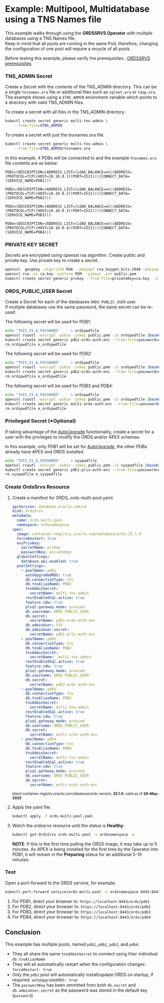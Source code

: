 # Example: Multipool, Multidatabase using a TNS Names file

This example walks through using the **ORDSSRVS Operator** with multiple databases using a TNS Names file.  
Keep in mind that all pools are running in the same Pod, therefore, changing the configuration of one pool will require
a recycle of all pools.

Before testing this example, please verify the prerequisites : [ORDSSRVS prerequisites](../README.md#prerequisites)


### TNS_ADMIN Secret

Create a Secret with the contents of the TNS_ADMIN directory.  This can be a single `tnsnames.ora` file or additional files such as `sqlnet.ora` or `ldap.ora`.
The example shows using a `$TNS_ADMIN` enviroment variable which points to a directory with valid TNS_ADMIN files.

To create a secret with all files in the TNS_ADMIN directory:
```bash
kubectl create secret generic multi-tns-admin \
    --from-file=$TNS_ADMIN
```

To create a secret with just the tnsnames.ora file:
```bash
kubectl create secret generic multi-tns-admin \
    --from-file=$TNS_ADMIN/tnsnames.ora
```

In this example, 4 PDBs will be connected to and the example `tnsnames.ora` file contents are as below:
```text
PDB1=(DESCRIPTION=(ADDRESS_LIST=(LOAD_BALANCE=on)(ADDRESS=(PROTOCOL=TCP)(HOST=10.10.0.1)(PORT=1521)))(CONNECT_DATA=(SERVICE_NAME=PDB1)))

PDB2=(DESCRIPTION=(ADDRESS_LIST=(LOAD_BALANCE=on)(ADDRESS=(PROTOCOL=TCP)(HOST=10.10.0.2)(PORT=1521)))(CONNECT_DATA=(SERVICE_NAME=PDB2)))

PDB3=(DESCRIPTION=(ADDRESS_LIST=(LOAD_BALANCE=on)(ADDRESS=(PROTOCOL=TCP)(HOST=10.10.0.3)(PORT=1521)))(CONNECT_DATA=(SERVICE_NAME=PDB3)))

PDB4=(DESCRIPTION=(ADDRESS_LIST=(LOAD_BALANCE=on)(ADDRESS=(PROTOCOL=TCP)(HOST=10.10.0.4)(PORT=1521)))(CONNECT_DATA=(SERVICE_NAME=PDB4)))
```

### PRIVATE KEY SECRET

Secrets are encrypted using openssl rsa algorithm. Create public and private key. 
Use private key to create a secret.

```bash
openssl  genpkey -algorithm RSA  -pkeyopt rsa_keygen_bits:2048 -pkeyopt rsa_keygen_pubexp:65537 > ca.key
openssl rsa -in ca.key -outform PEM  -pubout -out public.pem
kubectl create secret generic prvkey --from-file=privateKey=ca.key  -n ordsnamespace 
```

### ORDS_PUBLIC_USER Secret

Create a Secret for each of the databases `ORDS_PUBLIC_USER` user.  
If multiple databases use the same password, the same secret can be re-used.

The following secret will be used for PDB1:

```bash
echo "THIS_IS_A_PASSWORD"     > ordspwdfile
openssl rsautl -encrypt -pubin -inkey public.pem -in ordspwdfile |base64 > e_ordspwdfile
kubectl create secret generic pdb1-ords-auth-enc --from-file=password=e_ordspwdfile -n  ordsnamespace 
rm ordspwdfile e_ordspwdfile
```

The following secret will be used for PDB2:

```bash
echo "THIS_IS_A_PASSWORD"     > ordspwdfile
openssl rsautl -encrypt -pubin -inkey public.pem -in ordspwdfile |base64 > e_ordspwdfile
kubectl create secret generic pdb2-ords-auth-enc --from-file=password=e_ordspwdfile -n  ordsnamespace 
rm ordspwdfile e_ordspwdfile
```

The following secret will be used for PDB3 and PDB4:

```bash
echo "THIS_IS_A_PASSWORD"     > ordspwdfile
openssl rsautl -encrypt -pubin -inkey public.pem -in ordspwdfile |base64 > e_ordspwdfile
kubectl create secret generic multi-ords-auth-enc --from-file=password=e_ordspwdfile -n  ordsnamespace 
rm ordspwdfile e_ordspwdfile
```

### Privileged Secret (*Optional)

If taking advantage of the [AutoUpgrade](../autoupgrade.md) functionality, create a secret for a user with the privileges to modify the ORDS and/or APEX schemas.

In this example, only PDB1 will be set for [AutoUpgrade](../autoupgrade.md), the other PDBs already have APEX and ORDS installed.

```bash
echo "THIS_IS_A_PASSWORD"     > syspwdfile
openssl rsautl -encrypt -pubin -inkey public.pem -in syspwdfile |base64 > e_syspwdfile
kubectl create secret generic pdb1-priv-auth-enc --from-file=password=e_syspwdfile -n  ordsnamespace
rm syspwdfile e_syspwdfile
```

### Create OrdsSrvs Resource

1. Create a manifest for ORDS, ords-multi-pool.yaml:

    ```yaml
    apiVersion: database.oracle.com/v4
    kind: OrdsSrvs
    metadata:
      name: ords-multi-pool
      namespace: ordsnamespace
    spec:
      image: container-registry.oracle.com/database/ords:25.1.0
      forceRestart: true
      encPrivKey:
        secretName: prvkey
        passwordKey: privateKey
      globalSettings:
        database.api.enabled: true
      poolSettings:
        - poolName: pdb1
          autoUpgradeORDS: true
          db.connectionType: tns
          db.tnsAliasName: PDB1
          tnsAdminSecret:
            secretName: multi-tns-admin
          restEnabledSql.active: true
          feature.sdw: true
          plsql.gateway.mode: proxied
          db.username: ORDS_PUBLIC_USER
          db.secret:
            secretName: pdb1-ords-auth-enc
          db.adminUser: SYS
          db.adminUser.secret:
            secretName: pdb1-priv-auth-enc
        - poolName: pdb2
          db.connectionType: tns
          db.tnsAliasName: PDB2
          tnsAdminSecret:
            secretName:  multi-tns-admin
          restEnabledSql.active: true
          feature.sdw: true
          plsql.gateway.mode: proxied
          db.username: ORDS_PUBLIC_USER
          db.secret:
            secretName: pdb2-ords-auth-enc
        - poolName: pdb3
          db.connectionType: tns
          db.tnsAliasName: PDB3
          tnsAdminSecret:
            secretName: multi-tns-admin
          restEnabledSql.active: true
          feature.sdw: true
          plsql.gateway.mode: proxied
          db.username: ORDS_PUBLIC_USER
          db.secret:
            secretName: multi-ords-auth-enc
        - poolName: pdb4
          db.connectionType: tns
          db.tnsAliasName: PDB4
          tnsAdminSecret:
            secretName: multi-tns-admin
          restEnabledSql.active: true
          feature.sdw: true
          plsql.gateway.mode: proxied
          db.username: ORDS_PUBLIC_USER
          db.secret:
            secretName: multi-ords-auth-enc
    ```
    <sup>latest container-registry.oracle.com/database/ords version, **25.1.0**, valid as of **26-May-2025**</sup>


1. Apply the yaml file:
    ```bash
    kubectl apply -f ords-multi-pool.yaml
    ```

1. Watch the ordssrvs resource until the status is **Healthy**:
    ```bash
    kubectl get OrdsSrvs ords-multi-pool -n ordsnamespace -w
    ```

    **NOTE**: If this is the first time pulling the ORDS image, it may take up to 5 minutes.  As APEX
    is being installed for the first time by the Operator into PDB1, it will remain in the **Preparing** 
    status for an additional 5-10 minutes.

### Test

Open a port-forward to the ORDS service, for example:

```bash
kubectl port-forward service/ords-multi-pool -n ordsnamespace 8443:8443
```

1. For PDB1, direct your browser to: `https://localhost:8443/ords/pdb1`
1. For PDB2, direct your browser to: `https://localhost:8443/ords/pdb2`
1. For PDB3, direct your browser to: `https://localhost:8443/ords/pdb3`
1. For PDB4, direct your browser to: `https://localhost:8443/ords/pdb4`

## Conclusion

This example has multiple pools, named `pdb1`, `pdb2`, `pdb3`, and `pdb4`.

* They all share the same `tnsAdminSecret` to connect using thier individual `db.tnsAliasName`
* They will all automatically restart when the configuration changes: `forceRestart: true`
* Only the `pdb1` pool will automatically install/update ORDS on startup, if required: `autoUpgradeORDS: true`
* The `passwordKey` has been ommitted from both `db.secret` and `db.adminUser.secret` as the password was stored in the default key (`password`)
